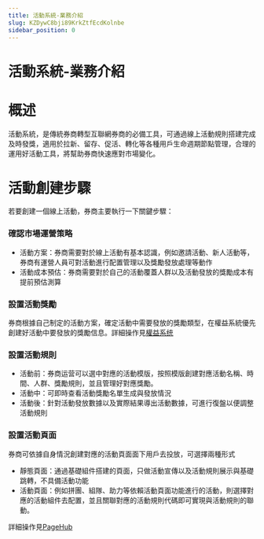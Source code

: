 ```yaml
---
title: 活動系統-業務介紹
slug: KZDywC8bji89KrkZtfEcdKolnbe
sidebar_position: 0
---
```



# 活動系統-業務介紹

# 概述

活動系統，是傳統券商轉型互聯網券商的必備工具，可通過線上活動規則搭建完成及時發獎，適用於拉新、留存、促活、轉化等各種用戶生命週期節點管理，合理的運用好活動工具，將幫助券商快速應對市場變化。

# 活動創建步驟

若要創建一個線上活動，券商主要執行一下關鍵步驟：

### **確認市場運營策略**

- 活動方案：券商需要對於線上活動有基本認識，例如邀請活動、新人活動等，券商有運營人員可對活動進行配置管理以及獎勵發放處理等動作
- 活動成本預估：券商需要對於自己的活動覆蓋人群以及活動發放的獎勵成本有提前預估測算

### **設置活動獎勵**

券商根據自己制定的活動方案，確定活動中需要發放的獎勵類型，在權益系統優先創建好活動中要發放的獎勵信息。詳細操作見[權益系统](./Nohgwdf4midxtCkmYPtcemFenog) 

### **設置活動規則**

- 活動前：券商运营可以選中對應的活動模版，按照模版創建對應活動名稱、時間、人群、獎勵規則，並且管理好對應獎勵。
- 活動中：可即時查看活動獎勵名單生成與發放情況
- 活動後：針對活動發放數據以及實際結果導出活動數據，可進行復盤以便調整活動規則

### **設置活動頁面**

券商可依據自身情況創建對應的活動頁面面下用戶去投放，可選擇兩種形式

- 靜態頁面：通過基礎組件搭建的頁面，只做活動宣傳以及活動規則展示與基礎跳轉，不具備活動功能
- 活動頁面：例如拼團、組隊、助力等依賴活動頁面功能進行的活動，則選擇對應的活動組件去配置，並且關聯對應的活動規則代碼即可實現與活動規則的聯動。

詳細操作見[PageHub](./HIYMwktOui1w6skOympcYuAKnLc) 

